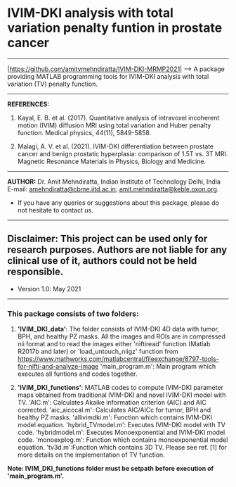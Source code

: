 # IVIM-DKI analysis with total variation penalty funtion in prostate cancer
---------------------------------------------------------------------------------

|<https://github.com/amitvmehndiratta/IVIM-DKI-MRMP2021>|
--> A package providing MATLAB programming tools for IVIM-DKI analysis with total
variation (TV) penalty function.

---------------------------------------------------------------------------------
**REFERENCES:** 
1. Kayal, E. B. et al. (2017). Quantitative analysis of intravoxel 
incoherent motion (IVIM) diffusion MRI using total variation and Huber penalty function. 
Medical physics, 44(11), 5849-5858.

2. Malagi, A. V. et al. (2021). IVIM-DKI differentiation between prostate cancer 
and benign prostatic hyperplasia: comparison of 1.5T vs. 3T MRI. 
Magnetic Resonance Materials in Physics, Biology and Medicine.
---------------------------------------------------------------------------------
**AUTHOR:** Dr. Amit Mehndiratta, Indian Institute of Technology Delhi, India 
E-mail: <amehndiratta@cbme.iitd.ac.in>, <amit.mehndiratta@keble.oxon.org>.
- If you have any queries or suggestions about this package, 
    please do not hesitate to contact us.
---------------------------------------------------------------------------------
**Disclaimer:** This project can be used only for research purposes. Authors are 
not liable for any clinical use of it, authors could not be held responsible.
---------------------------------------------------------------------------------
- Version 1.0: May 2021
---------------------------------------------------------------------------------

### This package consists of two folders:

1. **'IVIM_DKI_data'**: The folder consists of IVIM-DKI 4D data with tumor, BPH, 
and healthy PZ masks. All the images and ROIs are in compressed nii format and to 
read the images either 'niftiread' function (Matlab R2017b and later) or 
'load_untouch_niigz' function from
https://www.mathworks.com/matlabcentral/fileexchange/8797-tools-for-nifti-and-analyze-image
'main_program.m': Main program which executes all funtions and codes together.

2. **'IVIM_DKI_functions'**: MATLAB codes to compute IVIM-DKI parameter maps obtained from 
traditional IVIM-DKI and novel IVIM-DKI model with TV. 
'AIC.m': Calculates Akaike information criterion (AIC) and AIC corrected.
'aic_aicccal.m': Calculates AIC/AICc for tumor, BPH and healthy PZ masks.
'allivimdki.m': Function which contains IVIM-DKI model equation.
'hybrid_TVmodel.m': Executes IVIM-DKI model with TV code.
'hybridmodel.m': Executes Monoexponential and IVIM-DKI model code. 
'monoexplog.m': Function which contains monoexponential model equation.
'tv3d.m':Function which contains 3D TV.
Please see ref. [1] for more details on the implementation of TV function.

**Note: IVIM_DKI_functions folder must be setpath before execution of 'main_program.m'.**
